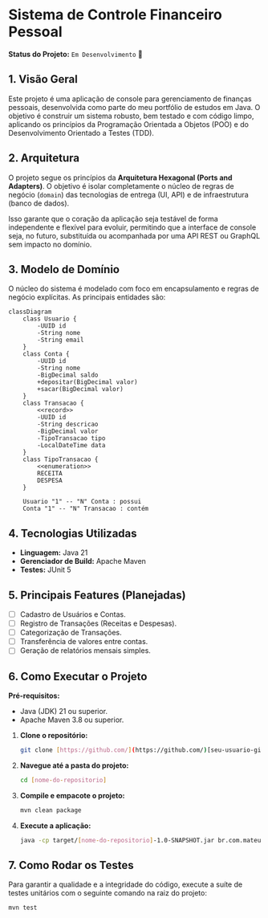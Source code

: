# Sistema de Controle Financeiro Pessoal

**Status do Projeto:** `Em Desenvolvimento` 🚧

## 1. Visão Geral

Este projeto é uma aplicação de console para gerenciamento de finanças pessoais, desenvolvida como parte do meu portfólio de estudos em Java. O objetivo é construir um sistema robusto, bem testado e com código limpo, aplicando os princípios da Programação Orientada a Objetos (POO) e do Desenvolvimento Orientado a Testes (TDD).

## 2. Arquitetura

O projeto segue os princípios da **Arquitetura Hexagonal (Ports and Adapters)**. O objetivo é isolar completamente o núcleo de regras de negócio (`domain`) das tecnologias de entrega (UI, API) e de infraestrutura (banco de dados).

Isso garante que o coração da aplicação seja testável de forma independente e flexível para evoluir, permitindo que a interface de console seja, no futuro, substituída ou acompanhada por uma API REST ou GraphQL sem impacto no domínio.

## 3. Modelo de Domínio

O núcleo do sistema é modelado com foco em encapsulamento e regras de negócio explícitas. As principais entidades são:

```mermaid
classDiagram
    class Usuario {
        -UUID id
        -String nome
        -String email
    }
    class Conta {
        -UUID id
        -String nome
        -BigDecimal saldo
        +depositar(BigDecimal valor)
        +sacar(BigDecimal valor)
    }
    class Transacao {
        <<record>>
        -UUID id
        -String descricao
        -BigDecimal valor
        -TipoTransacao tipo
        -LocalDateTime data
    }
    class TipoTransacao {
        <<enumeration>>
        RECEITA
        DESPESA
    }

    Usuario "1" -- "N" Conta : possui
    Conta "1" -- "N" Transacao : contém
```

## 4. Tecnologias Utilizadas

* **Linguagem:** Java 21
* **Gerenciador de Build:** Apache Maven
* **Testes:** JUnit 5

## 5. Principais Features (Planejadas)

* [ ] Cadastro de Usuários e Contas.
* [ ] Registro de Transações (Receitas e Despesas).
* [ ] Categorização de Transações.
* [ ] Transferência de valores entre contas.
* [ ] Geração de relatórios mensais simples.

## 6. Como Executar o Projeto

**Pré-requisitos:**
* Java (JDK) 21 ou superior.
* Apache Maven 3.8 ou superior.

1.  **Clone o repositório:**
    ```sh
    git clone [https://github.com/](https://github.com/)[seu-usuario-github]/[nome-do-repositorio].git
    ```
2.  **Navegue até a pasta do projeto:**
    ```sh
    cd [nome-do-repositorio]
    ```
3.  **Compile e empacote o projeto:**
    ```sh
    mvn clean package
    ```
4.  **Execute a aplicação:**
    ```sh
    java -cp target/[nome-do-repositorio]-1.0-SNAPSHOT.jar br.com.mateussilva.financeiro.application.Main
    ```

## 7. Como Rodar os Testes

Para garantir a qualidade e a integridade do código, execute a suíte de testes unitários com o seguinte comando na raiz do projeto:
```sh
mvn test
```